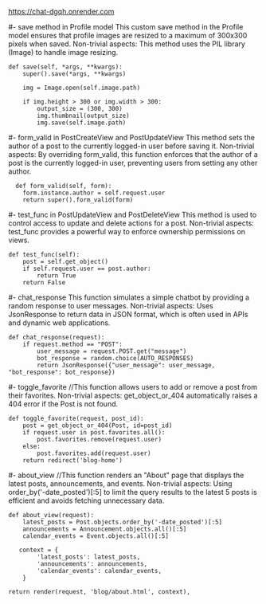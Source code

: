 https://chat-dgqh.onrender.com


#-  save method in Profile model
This custom save method in the Profile model ensures that profile images are resized to a maximum of 300x300 pixels when saved.
Non-trivial aspects:
This method uses the PIL library (Image) to handle image resizing.

    def save(self, *args, **kwargs):
        super().save(*args, **kwargs)
    
        img = Image.open(self.image.path)
    
        if img.height > 300 or img.width > 300:
            output_size = (300, 300)
            img.thumbnail(output_size)
            img.save(self.image.path)


#- form_valid in PostCreateView and PostUpdateView
This method sets the author of a post to the currently logged-in user before saving it.
Non-trivial aspects:
By overriding form_valid, this function enforces that the author of a post is the currently logged-in user, preventing users from setting any other author.

      def form_valid(self, form):
        form.instance.author = self.request.user
        return super().form_valid(form)

#-  test_func in PostUpdateView and PostDeleteView 
This method is used to control access to update and delete actions for a post.
Non-trivial aspects:
test_func provides a powerful way to enforce ownership permissions on views.

    def test_func(self):
        post = self.get_object()
        if self.request.user == post.author:
            return True
        return False


#- chat_response
This function simulates a simple chatbot by providing a random response to user messages.
Non-trivial aspects:
Uses JsonResponse to return data in JSON format, which is often used in APIs and dynamic web applications.

    def chat_response(request):
        if request.method == "POST":
            user_message = request.POST.get("message")
            bot_response = random.choice(AUTO_RESPONSES)
            return JsonResponse({"user_message": user_message, "bot_response": bot_response})
    


#- toggle_favorite
//This function allows users to add or remove a post from their favorites.
 Non-trivial aspects:
 get_object_or_404 automatically raises a 404 error if the Post is not found.

    def toggle_favorite(request, post_id):
        post = get_object_or_404(Post, id=post_id)
        if request.user in post.favorites.all():
            post.favorites.remove(request.user)
        else:
            post.favorites.add(request.user)
        return redirect('blog-home')

#- about_view
//This function renders an "About" page that displays the latest posts, announcements, and events.
Non-trivial aspects:
Using order_by('-date_posted')[:5] to limit the query results to the latest 5 posts is efficient and avoids fetching unnecessary data.

    def about_view(request):
        latest_posts = Post.objects.order_by('-date_posted')[:5]
        announcements = Announcement.objects.all()[:5]
        calendar_events = Event.objects.all()[:5]
        
       context = {
            'latest_posts': latest_posts,
            'announcements': announcements,
            'calendar_events': calendar_events,
        }
    
    return render(request, 'blog/about.html', context),
    

    

